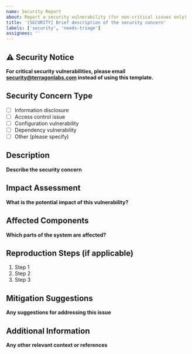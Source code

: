 ```yaml
---
name: Security Report
about: Report a security vulnerability (for non-critical issues only)
title: '[SECURITY] Brief description of the security concern'
labels: ['security', 'needs-triage']
assignees: ''
---
```


## ⚠️ Security Notice
**For critical security vulnerabilities, please email security@terragonlabs.com instead of using this template.**

## Security Concern Type
- [ ] Information disclosure
- [ ] Access control issue
- [ ] Configuration vulnerability
- [ ] Dependency vulnerability
- [ ] Other (please specify)

## Description
**Describe the security concern**

## Impact Assessment
**What is the potential impact of this vulnerability?**

## Affected Components
**Which parts of the system are affected?**

## Reproduction Steps (if applicable)
1. Step 1
2. Step 2
3. Step 3

## Mitigation Suggestions
**Any suggestions for addressing this issue**

## Additional Information
**Any other relevant context or references**